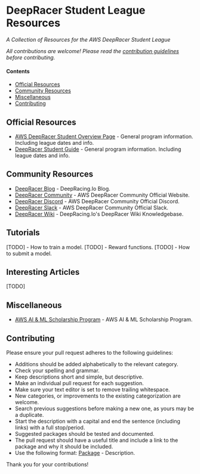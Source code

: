 # DeepRacer Student League Resources
_A Collection of Resources for the AWS DeepRacer Student League_

*All contributions are welcome! Please read the [contribution guidelines](#contributing) before contributing.*

#### Contents

- [Official Resources](#official-resources)
- [Community Resources](#community-resources)
- [Miscellaneous](#miscellaneous)
- [Contributing](#contributing)


## Official Resources

- [AWS DeepRacer Student Overview Page](https://aws.amazon.com/deepracer/student/) - General program information. Including league dates and info.
- [DeepRacer Student Guide](https://docs.aws.amazon.com/deepracer/latest/student-userguide/what-is-deepracer-student-league.html) - General program information. Including league dates and info.


## Community Resources

- [DeepRacer Blog](https://blog.deepracing.io/) - DeepRacing.Io Blog.
- [DeepRacer Community](https://deepracing.io/) - AWS DeepRacer Community Official Website.
- [DeepRacer Discord](https://discord.com/invite/G72rNQmJRg) - AWS DeepRacer Community Official Discord.
- [DeepRacer Slack](https://aws-ml-community.slack.com/join/shared_invite/zt-ovapd436-0_0Hfv9z8i7IvqjFomw59w#/shared-invite/email) - AWS DeepRacer Community Official Slack.
- [DeepRacer Wiki](https://wiki.deepracing.io/Main_Page) - DeepRacing.Io's DeepRacer Wiki Knowledgebase.


## Tutorials

[TODO] - How to train a model.
[TODO] - Reward functions.
[TODO] - How to submit a model.


## Interesting Articles

[TODO]


## Miscellaneous

- [AWS AI & ML Scholarship Program](https://www.udacity.com/scholarships/aws-ai-ml-scholarship-program) - AWS AI & ML Scholarship Program.


## Contributing
Please ensure your pull request adheres to the following guidelines:

- Additions should be added alphabetically to the relevant category.
- Check your spelling and grammar.
- Keep descriptions short and simple, but descriptive.
- Make an individual pull request for each suggestion.
- Make sure your text editor is set to remove trailing whitespace.
- New categories, or improvements to the existing categorization are welcome.
- Search previous suggestions before making a new one, as yours may be a duplicate.
- Start the description with a capital and end the sentence (including links) with a full stop/period.
- Suggested packages should be tested and documented.
- The pull request should have a useful title and include a link to the package and why it should be included.
- Use the following format: [Package](link) - Description.

Thank you for your contributions!

